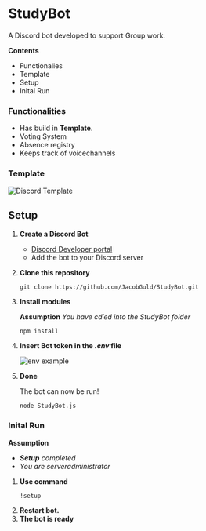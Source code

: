 # StudyBot
A Discord bot developed to support Group work.

**Contents**
- Functionalies
- Template
- Setup
- Inital Run

### Functionalities
- Has build in **Template**.
- Voting System
- Absence registry
- Keeps track of voicechannels

### Template

![Discord Template](https://user-images.githubusercontent.com/45423701/138615911-837b9d5c-e0af-4dee-b43c-8ecc5808c6bd.PNG)

## Setup
1. **Create a Discord Bot** 
   - [Discord Developer portal](https://discord.com/developers/docs/intro)
   - Add the bot to your Discord server
   
2. **Clone this repository**
   ```
   git clone https://github.com/JacobGuld/StudyBot.git
   ```
3. **Install modules**

   **Assumption** _You have cd´ed into the StudyBot folder_
   
   ```
   npm install
   ```
4. **Insert Bot token in the _.env_ file**
   
     
   ![env example](https://user-images.githubusercontent.com/45423701/138616343-76f6ddea-f377-454c-9235-dd31ac49de6e.PNG)
   
5. **Done**

   The bot can now be run!
   ```
   node StudyBot.js
   ```
### Inital Run
    
   **Assumption** 
   - _**Setup** completed_
   - _You are serveradministrator_
   
1. **Use command**
   ```
   !setup
   ```
2. **Restart bot.**
3. **The bot is ready**
   

